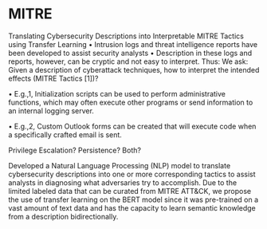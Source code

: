 # MITRE
Translating Cybersecurity Descriptions into Interpretable MITRE Tactics using Transfer Learning
• Intrusion logs and threat intelligence reports have been developed to assist security analysts
• Description in these logs and reports, however, can be cryptic and not easy to interpret. Thus:
We ask:
Given a description of cyberattack techniques, how to interpret the intended effects (MITRE Tactics [1])?

• E.g.,1, Initialization scripts can be used to perform administrative functions, which may often execute
other programs or send information to an internal logging server.

• E.g.,2, Custom Outlook forms can be created that will execute code when a specifically crafted email is sent.

Privilege Escalation? Persistence? Both?

Developed a Natural Language Processing (NLP) model to translate cybersecurity descriptions into one or more corresponding tactics to assist analysts in diagnosing what adversaries try to accomplish. Due to the limited labeled data that can be curated from MITRE ATT&CK, we propose the use of transfer learning on the BERT model since it was pre-trained on a vast amount of text data and has the capacity to learn semantic knowledge from a description bidirectionally.
